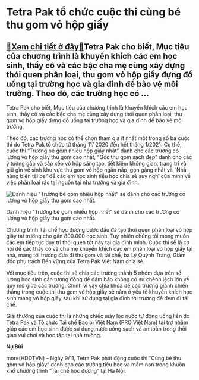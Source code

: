 Tetra Pak tổ chức cuộc thi cùng bé thu gom vỏ hộp giấy
======================================================

[:gift:Xem chi tiết ở đây:gift:](https://hddtvn.com/tetra-pak-to-chuc-cuoc-thi-cung-be-thu-gom-vo-hop-giay/)Tetra Pak cho biết, Mục tiêu của chương trình là khuyến khích các em học sinh, thầy cô và các bậc cha mẹ cùng xây dựng thói quen phân loại, thu gom vỏ hộp giấy đựng đồ uống tại trường học và gia đình để bảo vệ môi trường. Theo đó, các trường học có …
----------------------------------------------------------------------------------------------------------------------------------------------------------------------------------------------------------------------------------------------------------


Tetra Pak cho biết, Mục tiêu của chương trình là khuyến khích các em học sinh, thầy cô và các bậc cha mẹ cùng xây dựng thói quen phân loại, thu gom vỏ hộp giấy đựng đồ uống tại trường học và gia đình để bảo vệ môi trường.


Theo đó, các trường học có thể chọn tham gia ít nhất một trong số ba cuộc thi do Tetra Pak tổ chức từ tháng 11/ 2020 đến hết tháng 1/2021. Cụ thể, cuộc thi “Trường bé gom nhiều hộp giấy nhất” dành cho các trường có lượng vỏ hộp giấy thu gom cao nhất; “Góc thu gom sạch đẹp” dành cho các ý tưởng gấp và sắp xếp vỏ hộp sáng tạo, tiết kiệm không gian, trang trí và giữ gìn vệ sinh khu vực thu gom vỏ hộp ngăn nắp, gọn gàng nhất và “Nhà hùng biện tài ba” để các em học sinh tiểu học chia sẻ suy nghĩ của mình về việc phân loại rác tại nguồn tại nhà trường và gia đình.





![Danh hiệu “Trường bé gom nhiều hộp nhất” sẽ dành cho các trường có lượng vỏ hộp giấy thu gom cao nhất.](https://hddtvn.com/wp-content/uploads/2021/01/4909_Ynh_3a.jpg "Danh hiệu “Trường bé gom nhiều hộp nhất” sẽ dành cho các trường có lượng vỏ hộp giấy thu gom cao nhất.")


Danh hiệu “Trường bé gom nhiều hộp nhất” sẽ dành cho các trường có lượng vỏ hộp giấy thu gom cao nhất.



Chương trình Tái chế học đường bước đầu đã tạo thói quen phân loại vỏ hộp giấy tại trường cho gần 800.000 học sinh. Tuy nhiên chúng tôi mong muốn các em tiếp tục duy trì thói quen tốt này tại gia đình mình. Cuộc thi sẽ là cơ hội để các thầy cô và cha mẹ khuyến khích các em phân loại vỏ hộp giấy tại nhà, mang tới trường đưa đi thu gom và tái chế, bà Lý Quỳnh Trang, Giám đốc phụ trách Bền vững của Tetra Pak Việt Nam chia sẻ.


Với mục tiêu trên, cuộc thi sẽ chia các trường thành 5 nhóm dựa trên số lượng học sinh gần tương đồng để đảm bảo không có sự chênh lệch lớn về quy mô giữa các trường. Chính vì vậy chìa khóa để các trường giành chiến thắng trong cuộc thi thu gom vỏ hộp giấy sẽ nằm ở yếu tố khuyến khích học sinh mang vỏ hộp giấy sau khi sử dụng tại gia đình tới trường để đem đi tái chế.


Giải thưởng của cuộc thi là những chiếc máy lọc nước tự động uống liền do Tetra Pak và Tổ chức Tái chế Bao bì Việt Nam (PRO Việt Nam) tài trợ nhằm giúp các em học sinh được sử dụng nước uống sạch và an toàn trong thời gian vui chơi và học tập tại nhà trường.




**Nụ Bùi**



more(HDDTVN) – Ngày 9/11, Tetra Pak phát động cuộc thi “Cùng bé thu gom vỏ hộp giấy” dành cho các trường tiểu học và mầm non trong khuôn khổ chương trình “Tái chế học đường” tại Hà Nội.

